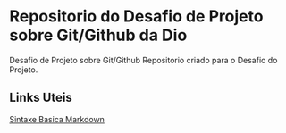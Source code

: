# Repositorio do Desafio de Projeto sobre Git/Github da Dio
Desafio de Projeto sobre Git/Github
Repositorio criado para o Desafio do Projeto.

## Links Uteis 
[Sintaxe Basica Markdown](https://www.markdownguide.org/basic-syntax/)
